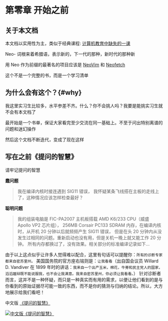 # 第零章 开始之前

## 关于本文档

本文档以实用性为主，类似于经典课程: [计算机教育中缺失的一课](https://missing-semester-cn.github.io/)

Neo- 词根来着希腊语，表示新的，下一代的那种，新时代的那种新

用 Neo 作为前缀的最著名的项目应该是 [NeoVim](https://neovim.io/) 和 [Neofetch](https://github.com/dylanaraps/neofetch)

这个不是一个完整的书，而是一个学习清单

## 为什么会有这个？{#why}

我这里实习生比较多，水平参差不齐。什么？你不会挑人吗？我要是能挑实习生就不会有本文档了

最开始是一个书单，保证大家看完至少交流在同一基础上。不至于问出特别离谱的问题和迷幻操作

然后这个文档不断迭代，变成了现在这样


## 写在之前《**提问的智慧**》

请牢记提问的智慧

**蠢问题**

> 我在编译内核时接连遇到 SIG11 错误，
我怀疑某条飞线搭在主板的走线上了，这种情况应该怎样检查最好？
> 

**聪明问题**

> 我的组装电脑是 FIC-PA2007 主机板搭载 AMD K6/233 CPU（威盛 Apollo VP2 芯片组），
256MB Corsair PC133 SDRAM 内存，在编译内核时，从开机 20 分钟以后就频频产生 SIG11 错误，
但是在头 20 分钟内从没发生过相同的问题。重新启动也没有用，但是关机一晚上就又能工作 20 分钟。
所有内存都换过了，没有效果。相关部分的标准编译记录如下…
> 

由于以上这点似乎让许多人觉得难以配合，这里有句话可以提醒你：`所有的诊断专家都来自密苏里州。` 美国国务院的官方座右铭则是：`让我看看`（出自国会议员 Willard D. Vandiver 在 1899 年时的讲话：`我来自一个出产玉米，棉花，牛蒡和民主党人的国家，滔滔雄辩既不能说服我，也不会让我满意。我来自密苏里州，你必须让我看看。`） 针对诊断者而言，这并不是一种怀疑，而只是一种真实而有用的需求，以便让他们看到的是与你看到的原始证据尽可能一致的东西，而不是你的猜测与归纳的结论。所以，大方地展示给我们看吧！


中文版 [《提问的智慧》](https://github.com/ryanhanwu/How-To-Ask-Questions-The-Smart-Way/blob/main/README-zh_CN.md)

<Card
  url="https://github.com/ryanhanwu/How-To-Ask-Questions-The-Smart-Way/blob/main/README-zh_CN.md"
  title="提问的智慧"
  describe="在黑客的世界里，你所提技术问题的解答的好坏, 很大程度上取决于你提问的方式与此问题的难度。本指南将教你如何正确地提问以获得你满意的答案。"
/>

[![中文版《提问的智慧》](https://svg.bookmark.style/api?url=https://github.com/ryanhanwu/How-To-Ask-Questions-The-Smart-Way&mode=dark&style=horizontal)](https://github.com/ryanhanwu/How-To-Ask-Questions-The-Smart-Way/blob/main/README-zh_CN.md)

<Card 
  url="https://mp.weixin.qq.com/s/31iL-Kbs4KrqpgrERVRNzQ"
  title="如何取得杰出成就"
  describe="如果我们收集在不同领域成就伟大事业的技巧列表，它们的交集会是什么呢？我决定通过实践来找出答案。"
/>

